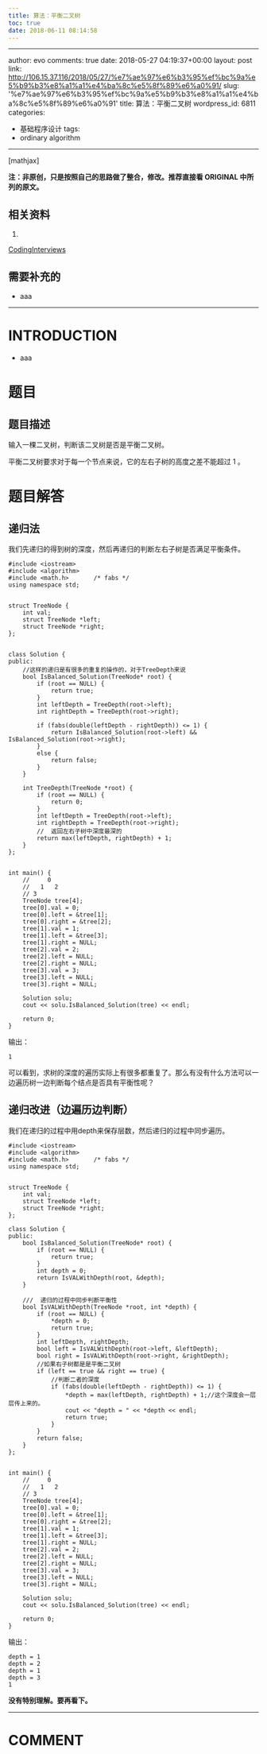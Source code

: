```yaml
---
title: 算法：平衡二叉树
toc: true
date: 2018-06-11 08:14:58
---
```

---
author: evo
comments: true
date: 2018-05-27 04:19:37+00:00
layout: post
link: http://106.15.37.116/2018/05/27/%e7%ae%97%e6%b3%95%ef%bc%9a%e5%b9%b3%e8%a1%a1%e4%ba%8c%e5%8f%89%e6%a0%91/
slug: '%e7%ae%97%e6%b3%95%ef%bc%9a%e5%b9%b3%e8%a1%a1%e4%ba%8c%e5%8f%89%e6%a0%91'
title: 算法：平衡二叉树
wordpress_id: 6811
categories:
- 基础程序设计
tags:
- ordinary algorithm
---

<!-- more -->

[mathjax]

**注：非原创，只是按照自己的思路做了整合，修改。推荐直接看 ORIGINAL 中所列的原文。**


## 相关资料





 	
  1. 


[CodingInterviews](https://github.com/gatieme/CodingInterviews)







## 需要补充的





 	
  * aaa





* * *





# INTRODUCTION





 	
  * aaa




# 题目




## **题目描述**


输入一棵二叉树，判断该二叉树是否是平衡二叉树。

平衡二叉树要求对于每一个节点来说，它的左右子树的高度之差不能超过 1 。




# 题目解答




## 递归法


我们先递归的得到树的深度，然后再递归的判断左右子树是否满足平衡条件。

    
    #include <iostream>
    #include <algorithm>
    #include <math.h>       /* fabs */
    using namespace std;
    
    
    struct TreeNode {
    	int val;
    	struct TreeNode *left;
    	struct TreeNode *right;
    };
    
    
    class Solution {
    public:
    	//这样的递归是有很多的重复的操作的，对于TreeDepth来说
    	bool IsBalanced_Solution(TreeNode* root) {
    		if (root == NULL) {
    			return true;
    		}
    		int leftDepth = TreeDepth(root->left);
    		int rightDepth = TreeDepth(root->right);
    
    		if (fabs(double(leftDepth - rightDepth)) <= 1) {
    			return IsBalanced_Solution(root->left) && IsBalanced_Solution(root->right);
    		}
    		else {
    			return false;
    		}
    	}
    
    	int TreeDepth(TreeNode *root) {
    		if (root == NULL) {
    			return 0;
    		}
    		int leftDepth = TreeDepth(root->left);
    		int rightDepth = TreeDepth(root->right);
    		//  返回左右子树中深度最深的
    		return max(leftDepth, rightDepth) + 1;
    	}
    };
    
    
    int main() {
    	//     0
    	//   1   2
    	// 3   
    	TreeNode tree[4];
    	tree[0].val = 0;
    	tree[0].left = &tree[1];
    	tree[0].right = &tree[2];
    	tree[1].val = 1;
    	tree[1].left = &tree[3];
    	tree[1].right = NULL;
    	tree[2].val = 2;
    	tree[2].left = NULL;
    	tree[2].right = NULL;
    	tree[3].val = 3;
    	tree[3].left = NULL;
    	tree[3].right = NULL;
    
    	Solution solu;
    	cout << solu.IsBalanced_Solution(tree) << endl;
    
    	return 0;
    }


输出：

    
    1


可以看到，求树的深度的遍历实际上有很多都重复了。那么有没有什么方法可以一边遍历树一边判断每个结点是否具有平衡性呢？


## [](https://github.com/gatieme/CodingInterviews/tree/master/039-%E5%B9%B3%E8%A1%A1%E4%BA%8C%E5%8F%89%E6%A0%91%5B%E9%99%84%E5%8A%A0%5D#%E9%80%92%E5%BD%92%E6%94%B9%E8%BF%9B%E8%BE%B9%E9%81%8D%E5%8E%86%E8%BE%B9%E5%88%A4%E6%96%AD)递归改进（边遍历边判断）


我们在递归的过程中用depth来保存层数，然后递归的过程中同步遍历。

    
    #include <iostream>
    #include <algorithm>
    #include <math.h>       /* fabs */
    using namespace std;
    
    
    struct TreeNode {
    	int val;
    	struct TreeNode *left;
    	struct TreeNode *right;
    };
    
    class Solution {
    public:
    	bool IsBalanced_Solution(TreeNode* root) {
    		if (root == NULL) {
    			return true;
    		}
    		int depth = 0;
    		return IsVALWithDepth(root, &depth);
    	}
    
    	///  递归的过程中同步判断平衡性
    	bool IsVALWithDepth(TreeNode *root, int *depth) {
    		if (root == NULL) {
    			*depth = 0;
    			return true;
    		}
    		int leftDepth, rightDepth;
    		bool left = IsVALWithDepth(root->left, &leftDepth);
    		bool right = IsVALWithDepth(root->right, &rightDepth);
    		//如果右子树都是是平衡二叉树
    		if (left == true && right == true) {
    			//判断二者的深度
    			if (fabs(double(leftDepth - rightDepth)) <= 1) {
    				*depth = max(leftDepth, rightDepth) + 1;//这个深度会一层层传上来的。
    				cout << "depth = " << *depth << endl;
    				return true;
    			}
    		}
    		return false;
    	}
    };
    
    
    int main() {
    	//     0
    	//   1   2
    	// 3   
    	TreeNode tree[4];
    	tree[0].val = 0;
    	tree[0].left = &tree[1];
    	tree[0].right = &tree[2];
    	tree[1].val = 1;
    	tree[1].left = &tree[3];
    	tree[1].right = NULL;
    	tree[2].val = 2;
    	tree[2].left = NULL;
    	tree[2].right = NULL;
    	tree[3].val = 3;
    	tree[3].left = NULL;
    	tree[3].right = NULL;
    
    	Solution solu;
    	cout << solu.IsBalanced_Solution(tree) << endl;
    
    	return 0;
    }


输出：

    
    depth = 1
    depth = 2
    depth = 1
    depth = 3
    1


**没有特别理解。要再看下。**











* * *





# COMMENT



